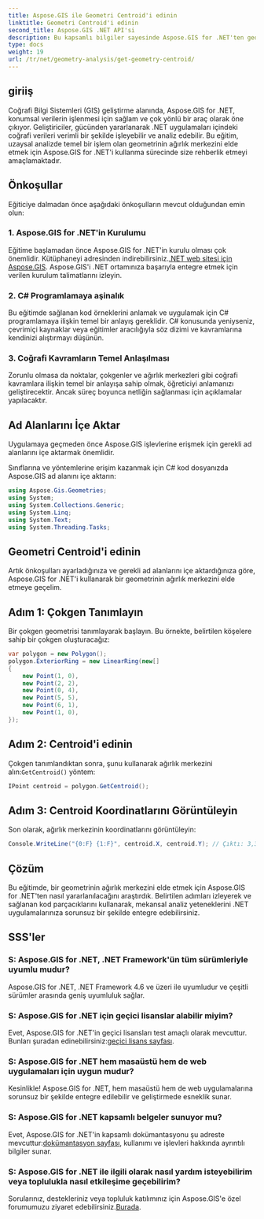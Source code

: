 ```yaml
---
title: Aspose.GIS ile Geometri Centroid'i edinin
linktitle: Geometri Centroid'i edinin
second_title: Aspose.GIS .NET API'si
description: Bu kapsamlı bilgiler sayesinde Aspose.GIS for .NET'ten geometri merkezlerine nasıl yararlanabileceğinizi öğrenin. Uzamsal analizi .NET uygulamalarınıza sorunsuz bir şekilde entegre edin.
type: docs
weight: 19
url: /tr/net/geometry-analysis/get-geometry-centroid/
---
```

## giriiş
Coğrafi Bilgi Sistemleri (GIS) geliştirme alanında, Aspose.GIS for .NET, konumsal verilerin işlenmesi için sağlam ve çok yönlü bir araç olarak öne çıkıyor. Geliştiriciler, gücünden yararlanarak .NET uygulamaları içindeki coğrafi verileri verimli bir şekilde işleyebilir ve analiz edebilir. Bu eğitim, uzaysal analizde temel bir işlem olan geometrinin ağırlık merkezini elde etmek için Aspose.GIS for .NET'i kullanma sürecinde size rehberlik etmeyi amaçlamaktadır.
## Önkoşullar
Eğiticiye dalmadan önce aşağıdaki önkoşulların mevcut olduğundan emin olun:
### 1. Aspose.GIS for .NET'in Kurulumu
 Eğitime başlamadan önce Aspose.GIS for .NET'in kurulu olması çok önemlidir. Kütüphaneyi adresinden indirebilirsiniz.[.NET web sitesi için Aspose.GIS](https://releases.aspose.com/gis/net/). Aspose.GIS'i .NET ortamınıza başarıyla entegre etmek için verilen kurulum talimatlarını izleyin.
### 2. C# Programlamaya aşinalık
Bu eğitimde sağlanan kod örneklerini anlamak ve uygulamak için C# programlamaya ilişkin temel bir anlayış gereklidir. C# konusunda yeniyseniz, çevrimiçi kaynaklar veya eğitimler aracılığıyla söz dizimi ve kavramlarına kendinizi alıştırmayı düşünün.
### 3. Coğrafi Kavramların Temel Anlaşılması
Zorunlu olmasa da noktalar, çokgenler ve ağırlık merkezleri gibi coğrafi kavramlara ilişkin temel bir anlayışa sahip olmak, öğreticiyi anlamanızı geliştirecektir. Ancak süreç boyunca netliğin sağlanması için açıklamalar yapılacaktır.

## Ad Alanlarını İçe Aktar
Uygulamaya geçmeden önce Aspose.GIS işlevlerine erişmek için gerekli ad alanlarını içe aktarmak önemlidir.

Sınıflarına ve yöntemlerine erişim kazanmak için C# kod dosyanızda Aspose.GIS ad alanını içe aktarın:
```csharp
using Aspose.Gis.Geometries;
using System;
using System.Collections.Generic;
using System.Linq;
using System.Text;
using System.Threading.Tasks;
```
## Geometri Centroid'i edinin
Artık önkoşulları ayarladığınıza ve gerekli ad alanlarını içe aktardığınıza göre, Aspose.GIS for .NET'i kullanarak bir geometrinin ağırlık merkezini elde etmeye geçelim.
## Adım 1: Çokgen Tanımlayın
Bir çokgen geometrisi tanımlayarak başlayın. Bu örnekte, belirtilen köşelere sahip bir çokgen oluşturacağız:
```csharp
var polygon = new Polygon();
polygon.ExteriorRing = new LinearRing(new[]
{
    new Point(1, 0),
    new Point(2, 2),
    new Point(0, 4),
    new Point(5, 5),
    new Point(6, 1),
    new Point(1, 0),
});
```
## Adım 2: Centroid'i edinin
 Çokgen tanımlandıktan sonra, şunu kullanarak ağırlık merkezini alın:`GetCentroid()` yöntem:
```csharp
IPoint centroid = polygon.GetCentroid();
```
## Adım 3: Centroid Koordinatlarını Görüntüleyin
Son olarak, ağırlık merkezinin koordinatlarını görüntüleyin:
```csharp
Console.WriteLine("{0:F} {1:F}", centroid.X, centroid.Y); // Çıktı: 3,33 2,58
```

## Çözüm
Bu eğitimde, bir geometrinin ağırlık merkezini elde etmek için Aspose.GIS for .NET'ten nasıl yararlanılacağını araştırdık. Belirtilen adımları izleyerek ve sağlanan kod parçacıklarını kullanarak, mekansal analiz yeteneklerini .NET uygulamalarınıza sorunsuz bir şekilde entegre edebilirsiniz.
## SSS'ler
### S: Aspose.GIS for .NET, .NET Framework'ün tüm sürümleriyle uyumlu mudur?
Aspose.GIS for .NET, .NET Framework 4.6 ve üzeri ile uyumludur ve çeşitli sürümler arasında geniş uyumluluk sağlar.
### S: Aspose.GIS for .NET için geçici lisanslar alabilir miyim?
 Evet, Aspose.GIS for .NET'in geçici lisansları test amaçlı olarak mevcuttur. Bunları şuradan edinebilirsiniz:[geçici lisans sayfası](https://purchase.aspose.com/temporary-license/).
### S: Aspose.GIS for .NET hem masaüstü hem de web uygulamaları için uygun mudur?
Kesinlikle! Aspose.GIS for .NET, hem masaüstü hem de web uygulamalarına sorunsuz bir şekilde entegre edilebilir ve geliştirmede esneklik sunar.
### S: Aspose.GIS for .NET kapsamlı belgeler sunuyor mu?
 Evet, Aspose.GIS for .NET'in kapsamlı dokümantasyonu şu adreste mevcuttur:[dokümantasyon sayfası](https://reference.aspose.com/gis/net/), kullanımı ve işlevleri hakkında ayrıntılı bilgiler sunar.
### S: Aspose.GIS for .NET ile ilgili olarak nasıl yardım isteyebilirim veya toplulukla nasıl etkileşime geçebilirim?
 Sorularınız, destekleriniz veya topluluk katılımınız için Aspose.GIS'e özel forumumuzu ziyaret edebilirsiniz.[Burada](https://forum.aspose.com/c/gis/33).